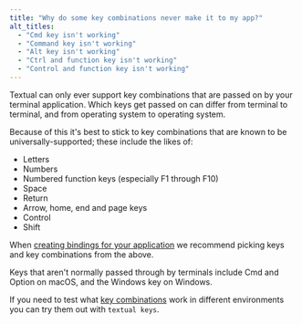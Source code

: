 ```yaml
---
title: "Why do some key combinations never make it to my app?"
alt_titles:
  - "Cmd key isn't working"
  - "Command key isn't working"
  - "Alt key isn't working"
  - "Ctrl and function key isn't working"
  - "Control and function key isn't working"
---
```


Textual can only ever support key combinations that are passed on by your
terminal application. Which keys get passed on can differ from terminal to
terminal, and from operating system to operating system.

Because of this it's best to stick to key combinations that are known to be
universally-supported; these include the likes of:

- Letters
- Numbers
- Numbered function keys (especially F1 through F10)
- Space
- Return
- Arrow, home, end and page keys
- Control
- Shift

When [creating bindings for your
application](https://textual.textualize.io/guide/input/#bindings) we
recommend picking keys and key combinations from the above.

Keys that aren't normally passed through by terminals include Cmd and Option
on macOS, and the Windows key on Windows.

If you need to test what [key
combinations](https://textual.textualize.io/guide/input/#keyboard-input)
work in different environments you can try them out with `textual keys`.
